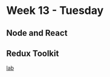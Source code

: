# Week 13 - Tuesday

## Node and React

## Redux Toolkit 
[lab](https://github.com/veros-labs/rtk-lab)




